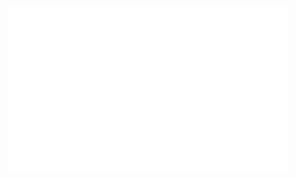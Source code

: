 ![](https://raw.githubusercontent.com/KaibutsuSama/github-stats/26296f2b1b7302adafa24d0d26beee29d8b6865e/generated/languages.svg)
